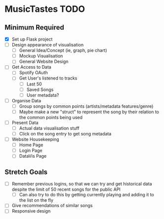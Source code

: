 # MusicTastes TODO

## Minimum Required

- [X] Set up Flask project
- [ ] Design appearance of visualisation
  - [ ] General Idea/Concept (ie, graph, pie chart)
  - [ ] Mockup Visualisation
  - [ ] General Website Design
- [ ] Get Access to Data
  - [ ] Spotify OAuth
  - [ ] Get User's listened to tracks
    - [ ] Last 50
    - [ ] Saved Songs
    - [ ] User metadata?
- [ ] Organise Data
  - [ ] Group songs by common points (artists/metadata features/genre)
  - [ ] Maybe make a new "struct" to represent the song by their relation to the common points being used
- [ ] Present Data
  - [ ] Actual data visualisation stuff
  - [ ] Click on the song entry to get song metadata
- [ ] Website Housekeeping
  - [ ] Home Page
  - [ ] Login Page
  - [ ] DataVis Page

## Stretch Goals
- [ ] Remember previous logins, so that we can try and get historical data despite the limit of 50 recent songs for the public API
  - [ ] Can also try to do this by getting currently playing and adding it to the list on the fly
- [ ] Give recommendations of similar songs
- [ ] Responsive design